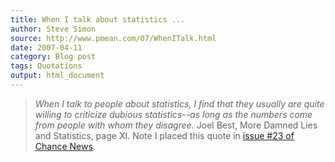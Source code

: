 ```yaml
---
title: When I talk about statistics ...
author: Steve Simon
source: http://www.pmean.com/07/WhenITalk.html
date: 2007-04-11
category: Blog post
tags: Quotations
output: html_document
---
```

> *When I talk to people about statistics, I find that they usually are
> quite willing to criticize dubious statistics\--as long as the numbers
> come from people with whom they disagree.* Joel Best, More Damned Lies
> and Statistics, page XI. Note I placed this quote in [issue \#23 of
> Chance
> News](http://chance.dartmouth.edu/chancewiki/index.php/Chance_News_23).

